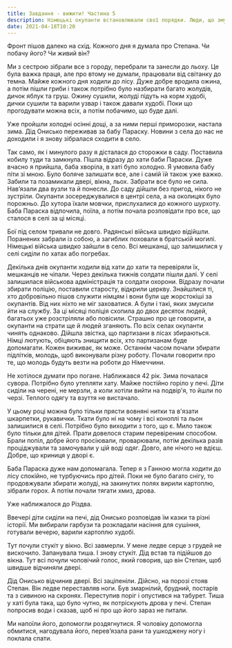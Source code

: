 ```yaml
---
title: Завдання - вижити! Частина 5
description: Німецькі окупанти встановлювали свої порядки. Люди, що змушені були жити під цими порядками, намагалися зберегти своє життя і життя своїх дітей, але більшість з них залишалися людяними та милосердними. 
date: 2021-04-18T10:20
---
```


Фронт пішов далеко на схід. Кожного дня я думала про Степана. Чи побачу його? Чи живий він? 

Ми з сестрою зібрали все з городу, перебрали та занесли до льоху. Це була важка праця, але про втому не думали, працювали від світанку до темна. Майже кожного дня ходили до лісу. Дуже добре вродила ожина, а потім пішли гриби і також потрібно було назбирати багато жолудів, дичок яблук та груш. Ожину сушили, жолуді підуть на корм худобі, дички сушили та варили узвар і  також давали худобі. Поки що прогодувати можна всіх, а потім побачимо, що буде далі. 

Уже пройшли холодні осінні дощі, а за ними перші приморозки, настала зима. Дід Онисько переживав за бабу Параску. Новини з села до нас не доходили і я знову зібралася сходити в село.

Так само, як і минулого разу я дісталася до сторожки в саду. Поставила кобилу туди та  замкнула. Пішла відразу до хати баби Параски. Дуже вчасно я прийшла, баба хворіла, в хаті було холодно. Я умовила бабу піти зі мною. Було боляче залишати все, але і самій їй також уже важко. Забили та позамикали двері, вікна, льох. Забрати все було не сила. Нав’язали два вузли та й понесли. До саду дійшли без пригод, нікого не зустріли. Окупанти зосереджувалися в центрі села, а на околицях було порожньо. До хутора їхали мовчки, прислухалися до кожного шурхоту. Баба Параска відпочила, поїла, а потім почала розповідати про все, що сталося в селі за ці місяці.

Бої під селом тривали не довго. Радянські війська швидко відійшли. Поранених забрали із собою, а загиблих поховали в братській могилі. Німецькі війська швидко зайшли в село. Всі мешканці, що залишилися у селі сиділи по хатах або погребах. 

Декілька днів окупанти ходили від хати до хати та перевіряли їх, мешканців не чіпали. Через декілька тижнів солдати пішли далі. У селі залишилася військова адміністрація та солдати охорони. Відразу почали збирати поліцію, поставили старосту, відкрили церкву. Знайшлися ті, хто добровільно пішов служити німцям і вони були ще жорстокіші за окупантів. Від них ніхто не міг заховатися. А були і такі, яких змусили йти на службу. За ці місяці поліція схопила до двох десяток людей, багатьох уже розстріляли або повісили. Страшно про це говорити, а окупанти на страти ще й людей зганяють. По всіх селах окупанти чинять однаково. Дійшла звістка, що партизани в лісах збираються. Німці лютують, обіцяють знищити всіх, хто партизанам буде допомагати. Кожен виживає, як може. Останнім часом почали збирати підлітків, молодь, щоб виконували різну роботу. Почали говорити про те, що молодь будуть везти на роботи до Німеччини. 

Не хотілося думати про погане. Наближався 42 рік. Зима почалася сувора. Потрібно було утепляти хату. Майже постійно горіло у печі. Діти сиділи на черені, не мерзли, а коли хотіли вийти на подвір'я, то йшли по черзі. Теплого одягу та взуття не вистачало. 

У цьому році можна було тільки прясти вовняні нитки та в'язати шкарпетки, рукавички. Ткати було ні на чому і всі коноплі та льон залишилися в селі. Потрібно було виходити з того, що є. Мило також було тільки для дітей. Прати довелося старим перевіреним способом. Брали попіл, добре його просіювали, проварювали, потім декілька разів проціджували та замочували у цій воді одяг. Довго, але нічого не вдієш. Добре, що криниця у дворі є.

Баба Параска дуже нам допомагала. Тепер я з Ганною могла ходити до лісу спокійно, не турбуючись про дітей. Поки не було багато снігу, то продовжували збирати жолуді, на закинутих полях вирили картоплю, зібрали горох. А потім почали тягати хмиз, дрова. 

Уже наближалося до Різдва. 

Ввечері діти сиділи на печі, дід Онисько розповідав їм казки та різні історії. Ми вибирали гарбузи та розкладали насіння для сушіння, готували вечерю, варили картоплю худобі.

Тут почули стукіт у вікно. Всі завмерли. У мене ледве серце з грудей не вискочило. Запанувала тиша. І знову стукіт. Дід  встав та підійшов до вікна. Тут всі почули чоловічий голос, який говорив, що він Степан, щоб швидше відчиняли двері. 

Дід Онисько відчинив двері. Всі заціпеніли. Дійсно, на порозі стояв Степан. Він ледве переставляв ноги. Був змарнілий, брудний, постарів та з сивиною на скронях. Переступив поріг і опустився на табурет. Тиша у хаті була така, що було чутно, як потріскують дрова у печі. Степан попросив води і сказав, щоб ні про що його зараз не питали. 

Ми напоїли його, допомогли роздягнутися. Я чоловіку допомогла обмитися, нагодувала його, перев’язала рани та ушкоджену ногу і поклала спати. 



